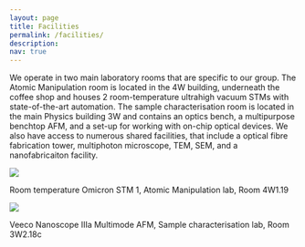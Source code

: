 ```yaml
---
layout: page
title: Facilities
permalink: /facilities/
description: 
nav: true
---
```


We operate in two main laboratory rooms that are specific to our group. The Atomic Manipulation room is located in the 4W building, underneath the coffee shop and houses 2 room-temperature ultrahigh vacuum STMs with state-of-the-art automation. The sample characterisation room is located in the main Physics building 3W and contains an optics bench, a multipurpose benchtop AFM, and a set-up for working with on-chip optical devices. We also have access to numerous shared facilities, that include a optical fibre fabrication tower, multiphoton microscope, TEM, SEM, and a nanofabricaiton facility.

<div class="center-flex">
  <div class="small">
    <img class="rounded z-depth-1 small" src="{{ '20130819-DSC_8566-001.jpg' | prepend: '/assets/img/' | relative_url }}">
    <p class="caption">Room temperature Omicron STM 1, Atomic Manipulation lab, Room 4W1.19</p>
  </div>

  <div class="small">
    <img class="rounded z-depth-1 small" src="{{ 'PXL_20220110_103712546.PORTRAIT.jpg' | prepend: '/assets/img/' | relative_url }}">
    <p class="caption">Veeco Nanoscope IIIa Multimode AFM, Sample characterisation lab, Room 3W2.18c</p>
  </div>
</div>
